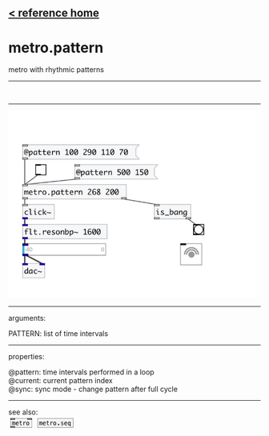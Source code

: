 [< reference home](index.html)
---

# metro.pattern


metro with rhythmic patterns

---

<br>


---


![example](examples/metro.pattern-example.jpg)

---
arguments:

PATTERN: list of time intervals<br>

---
properties:

@pattern: time intervals performed in a loop<br>
@current: current pattern
            index<br>
@sync: sync mode - change pattern
            after full cycle<br>

---
see also:<br>
[![metro](img/object_metro.png)](metro.html)
[![metro.seq](img/object_metro.seq.png)](metro.seq.html)
